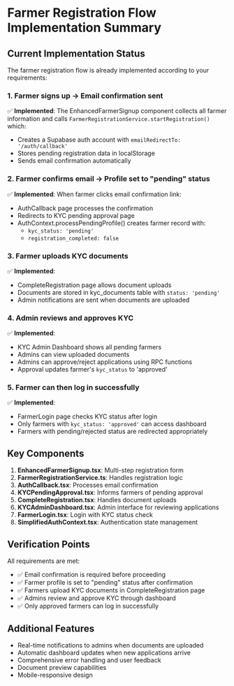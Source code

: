 # Farmer Registration Flow Implementation Summary

## Current Implementation Status

The farmer registration flow is already implemented according to your requirements:

### 1. Farmer signs up → Email confirmation sent
✅ **Implemented**: The EnhancedFarmerSignup component collects all farmer information and calls `FarmerRegistrationService.startRegistration()` which:
- Creates a Supabase auth account with `emailRedirectTo: '/auth/callback'`
- Stores pending registration data in localStorage
- Sends email confirmation automatically

### 2. Farmer confirms email → Profile set to "pending" status
✅ **Implemented**: When farmer clicks email confirmation link:
- AuthCallback page processes the confirmation
- Redirects to KYC pending approval page
- AuthContext.processPendingProfile() creates farmer record with:
  - `kyc_status: 'pending'`
  - `registration_completed: false`

### 3. Farmer uploads KYC documents
✅ **Implemented**: 
- CompleteRegistration page allows document uploads
- Documents are stored in kyc_documents table with `status: 'pending'`
- Admin notifications are sent when documents are uploaded

### 4. Admin reviews and approves KYC
✅ **Implemented**:
- KYC Admin Dashboard shows all pending farmers
- Admins can view uploaded documents
- Admins can approve/reject applications using RPC functions
- Approval updates farmer's `kyc_status` to 'approved'

### 5. Farmer can then log in successfully
✅ **Implemented**:
- FarmerLogin page checks KYC status after login
- Only farmers with `kyc_status: 'approved'` can access dashboard
- Farmers with pending/rejected status are redirected appropriately

## Key Components

1. **EnhancedFarmerSignup.tsx**: Multi-step registration form
2. **FarmerRegistrationService.ts**: Handles registration logic
3. **AuthCallback.tsx**: Processes email confirmation
4. **KYCPendingApproval.tsx**: Informs farmers of pending approval
5. **CompleteRegistration.tsx**: Handles document uploads
6. **KYCAdminDashboard.tsx**: Admin interface for reviewing applications
7. **FarmerLogin.tsx**: Login with KYC status check
8. **SimplifiedAuthContext.tsx**: Authentication state management

## Verification Points

All requirements are met:
- ✅ Email confirmation is required before proceeding
- ✅ Farmer profile is set to "pending" status after confirmation
- ✅ Farmers upload KYC documents in CompleteRegistration page
- ✅ Admins review and approve KYC through dashboard
- ✅ Only approved farmers can log in successfully

## Additional Features

- Real-time notifications to admins when documents are uploaded
- Automatic dashboard updates when new applications arrive
- Comprehensive error handling and user feedback
- Document preview capabilities
- Mobile-responsive design